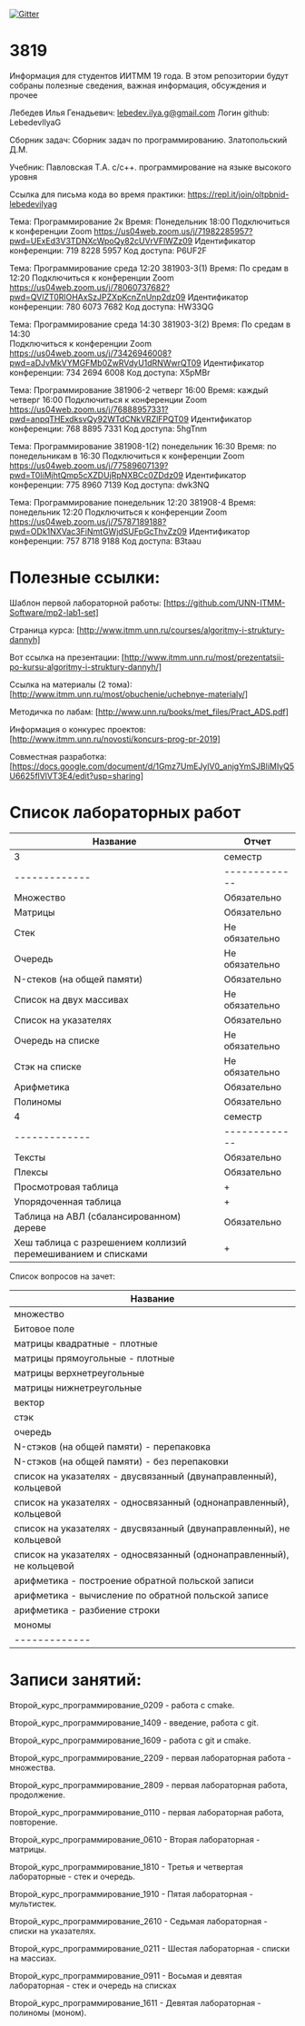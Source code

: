 [![Gitter](https://badges.gitter.im/LebedevOrg/3819.svg)](https://gitter.im/LebedevOrg/3819?utm_source=badge&utm_medium=badge&utm_campaign=pr-badge)

# 3819
Информация для студентов ИИТММ 19 года.
В этом репозитории будут собраны полезные сведения, важная информация, обсуждения и прочее

Лебедев Илья Генадьевич: lebedev.ilya.g@gmail.com
Логин github: LebedevIlyaG 

Сборник задач:
Сборник задач по программированию. Златопольский Д.М.

Учебник:
Павловская Т.А. с/с++. программирование на языке высокого уровня

Ссылка для письма кода во время практики: https://repl.it/join/oltpbnid-lebedevilyag

Тема: Программирование 2к
Время: Понедельник 18:00
Подключиться к конференции Zoom
https://us04web.zoom.us/j/71982285957?pwd=UExEd3V3TDNXcWpoQy82cUVrVFlWZz09
Идентификатор конференции: 719 8228 5957
Код доступа: P6UF2F

Тема: Программирование среда 12:20 381903-3(1)
Время: По средам в 12:20
Подключиться к конференции Zoom
https://us04web.zoom.us/j/78060737682?pwd=QVlZT0RlOHAxSzJPZXpKcnZnUnp2dz09
Идентификатор конференции: 780 6073 7682
Код доступа: HW33QG

Тема: Программирование среда 14:30 381903-3(2)
Время: По средам в 14:30  
Подключиться к конференции Zoom
https://us04web.zoom.us/j/73426946008?pwd=aDJvMkVYMGFMb0ZwRVdyU1dRNWwrQT09
Идентификатор конференции: 734 2694 6008
Код доступа: X5pMBr

Тема: Программирование 381906-2 четверг 16:00
Время: каждый четверг 16:00
Подключиться к конференции Zoom
https://us04web.zoom.us/j/76888957331?pwd=anpqTHExdksvQy92WTdCNkVRZlFPQT09
Идентификатор конференции: 768 8895 7331
Код доступа: 5hgTnm

Тема: Программирование 381908-1(2) понедельник 16:30
Время: по понедельникам в 16:30
Подключиться к конференции Zoom
https://us04web.zoom.us/j/77589607139?pwd=T0liMjhtQmp5cXZDUjRpNXBCc0ZDdz09
Идентификатор конференции: 775 8960 7139
Код доступа: dwk3NQ

Тема: Программирование понедельник 12:20 381908-4
Время: понедельник 12:20
Подключиться к конференции Zoom
https://us04web.zoom.us/j/75787189188?pwd=ODk1NXVac3FiNmtGWjdSUFpGcThvZz09
Идентификатор конференции: 757 8718 9188
Код доступа: B3taau

# Полезные ссылки:

Шаблон первой лабораторной работы: [https://github.com/UNN-ITMM-Software/mp2-lab1-set]

Страница курса: [http://www.itmm.unn.ru/courses/algoritmy-i-struktury-dannyh]

Вот ссылка на презентации: [http://www.itmm.unn.ru/most/prezentatsii-po-kursu-algoritmy-i-struktury-dannyh/]

Ссылка на материалы (2 тома): [http://www.itmm.unn.ru/most/obuchenie/uchebnye-materialy/]

Методичка по лабам: [http://www.unn.ru/books/met_files/Pract_ADS.pdf]

Информация о конкурес проектов: [http://www.itmm.unn.ru/novosti/koncurs-prog-pr-2019]

Совместная разработка: [https://docs.google.com/document/d/1Gmz7UmEJylV0_anjgYmSJBliMIyQ5U6625flVlVT3E4/edit?usp=sharing]

# Список лабораторных работ

|Название|Отчет|
|-------------|-------------|
|3|семестр|
|-------------|-------------|
|Множество|Обязательно|
|Матрицы|Обязательно|
|Стек|Не обязательно|
|Очередь|Не обязательно|
|N-стеков (на общей памяти)|Обязательно|
|Список на двух массивах|Не обязательно|
|Список на указателях|Обязательно|
|Очередь на списке|Не обязательно|
|Стэк на списке|Не обязательно|
|Арифметика|Обязательно|
|Полиномы|Обязательно|
|4|семестр|
|-------------|-------------|
|Тексты|Обязательно|
|Плексы|Обязательно|
|Просмотровая таблица|+|
|Упорядоченная таблица|+|
|Таблица на АВЛ (сбалансированном) дереве|Обязательно|
|Хеш таблица с разрешением коллизий перемешиванием и списками|+|

Список вопросов на зачет:

|Название|
|-------------|
|множество                                                              |
|Битовое поле                                                           |
|матрицы квадратные - плотные                                           |
|матрицы прямоугольные - плотные                                        |
|матрицы верхнетреугольные                                              |
|матрицы нижнетреугольные                                               |
|вектор                                                                 |
|стэк                                                                   |
|очередь                                                                |
|N-стэков (на общей памяти) - перепаковка                               |
|N-стэков (на общей памяти) - без перепаковки                           |
|список на указателях	- двусвязанный (двунаправленный), кольцевой     |
|список на указателях	- односвязанный (однонаправленный), кольцевой   |
|список на указателях	- двусвязанный (двунаправленный), не кольцевой  |
|список на указателях	- односвязанный (однонаправленный), не кольцевой|
|арифметика	- построение обратной польской записи                       |
|арифметика	- вычисление по обратной польской записе                    |
|арифметика	- разбиение строки                                          |
|мономы                                                                 |
|-------------|

# Записи занятий:

Второй_курс_программирование_0209 - работа с cmake.

Второй_курс_программирование_1409 - введение, работа с git.

Второй_курс_программирование_1609 - работа с git и cmake.

Второй_курс_программирование_2209 - первая лабораторная работа - множества.

Второй_курс_программирование_2809 - первая лабораторная работа, продолжение.

Второй_курс_программирование_0110 - первая лабораторная работа, повторение.

Второй_курс_программирование_0610 - Вторая лабораторная - матрицы.

Второй_курс_программирование_1810 - Третья и четвертая лабораторные - стек и очередь.

Второй_курс_программирование_1910 - Пятая лабораторная - мультистек.

Второй_курс_программирование_2610 - Седьмая лабораторная - списки на указателях.

Второй_курс_программирование_0211 - Шестая лабораторная - списки на массиах.

Второй_курс_программирование_0911 - Восьмая и девятая лабораторная - стек и очередь на списках

Второй_курс_программирование_1611 - Девятая лабораторная - полиномы (моном).
